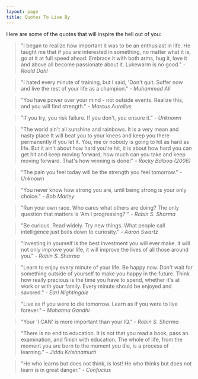 ```yaml
---
layout: page
title: Quotes To Live By
---
```


Here are some of the quotes that will inspire the hell out of you:

<blockquote> "I began to realize how important it was to be an enthusiast in life. He taught me that if you are interested in something, no matter what it is, go at it at full speed ahead. Embrace it with both arms, hug it, love it and above all become passionate about it. Lukewarm is no good." <cite>- Roald Dahl</cite></blockquote>
<blockquote> "I hated every minute of training, but I said, 'Don't quit. Suffer now and live the rest of your life as a champion." <cite>- Muhammad Ali</cite></blockquote>
<blockquote> "You have power over your mind - not outside events. Realize this, and you will find strength." <cite>- Marcus Aurelius</cite></blockquote>
<blockquote> "If you try, you risk failure. If you don't, you ensure it." <cite>- Unknown</cite></blockquote>
<blockquote> "The world ain't all sunshine and rainbows. It is a very mean and nasty place It will beat you to your knees and keep you there permanently if you let it. You, me or nobody is going to hit as hard as life. But it ain't about how hard you're hit, it is about how hard you can get hit and keep moving forward, how much can you take and keep moving forward. That's how winning is done!" <cite>- Rocky Balboa (2006)</cite></blockquote>
<blockquote> "The pain you feel today will be the strength you feel tomorrow." <cite>- Unknown</cite></blockquote>
<blockquote> "You never know how strong you are, until being strong is your only choice." <cite>- Bob Marley</cite></blockquote>
<blockquote> "Run your own race. Who cares what others are doing? The only question that matters is 'Am I progressing?'" <cite>- Robin S. Sharma</cite></blockquote>
<blockquote> "Be curious. Read widely. Try new things. What people call intelligence just boils down to curiosity." <cite>- Aaron Swartz</cite></blockquote>
<blockquote> "Investing in yourself is the best investment you will ever make. it will not only improve your life, it will improve the lives of all those around you." <cite>- Robin S. Sharma</cite></blockquote>
<blockquote> "Learn to enjoy every minute of your life. Be happy now. Don't wait for something outside of yourself to make you happy in the future. Think how really precious is the time you have to spend, whether it's at work or with your family. Every minute should be enjoyed and savored." <cite>- Earl Nightingale</cite></blockquote>
<blockquote> "Live as if you were to die tomorrow. Learn as if you were to live forever." <cite>- Mahatma Gandhi</cite></blockquote>
<blockquote> "Your 'I CAN' is more important than your IQ." <cite>- Robin S. Sharma</cite></blockquote>
<blockquote> "There is no end to education. It is not that you read a book, pass an examination, and finish with education. The whole of life, from the moment you are born to the moment you die, is a process of learning." <cite>- Jiddu Krishnamurti</cite></blockquote>
<blockquote> "He who learns but does not think, is lost! He who thinks but does not learn is in great danger." <cite>- Confucius</cite></blockquote>
